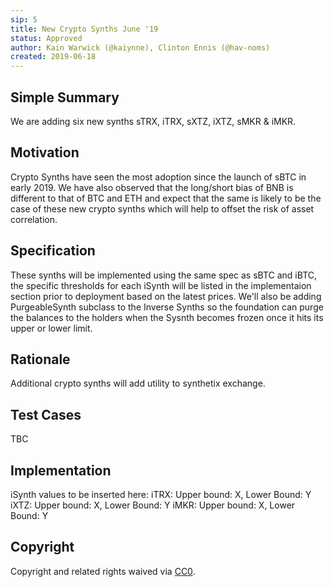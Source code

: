 ```yaml
---
sip: 5
title: New Crypto Synths June '19
status: Approved
author: Kain Warwick (@kaiynne), Clinton Ennis (@hav-noms)
created: 2019-06-18
---
```


## Simple Summary
<!--"If you can't explain it simply, you don't understand it well enough." Provide a simplified and layman-accessible explanation of the SIP.-->
We are adding six new synths sTRX, iTRX, sXTZ, iXTZ, sMKR & iMKR.

## Motivation
<!--The motivation is critical for SIPs that want to change Synthetix. It should clearly explain why the existing protocol specification is inadequate to address the problem that the SIP solves. SIP submissions without sufficient motivation may be rejected outright.-->
Crypto Synths have seen the most adoption since the launch of sBTC in early 2019. We have also observed that the long/short bias of BNB is different to that of BTC and ETH and expect that the same is likely to be the case of these new crypto synths which will help to offset the risk of asset correlation.

## Specification
<!--The technical specification should describe the syntax and semantics of any new feature.-->
These synths will be implemented using the same spec as sBTC and iBTC, the specific thresholds for each iSynth will be listed in the implementaion section prior to deployment based on the latest prices.
We'll also be adding PurgeableSynth subclass to the Inverse Synths so the foundation can purge the balances to the holders when the Sysnth becomes frozen once it hits its upper or lower limit.

## Rationale
<!--The rationale fleshes out the specification by describing what motivated the design and why particular design decisions were made. It should describe alternate designs that were considered and related work, e.g. how the feature is supported in other languages. The rationale may also provide evidence of consensus within the community, and should discuss important objections or concerns raised during discussion.-->
Additional crypto synths will add utility to synthetix exchange.

## Test Cases
<!--Test cases for an implementation are mandatory for SIPs but can be included with the implementation..-->
TBC

## Implementation
<!--The implementations must be completed before any SIP is given status "Implemented", but it need not be completed before the SIP is "Approved". While there is merit to the approach of reaching consensus on the specification and rationale before writing code, the principle of "rough consensus and running code" is still useful when it comes to resolving many discussions of API details.-->
iSynth values to be inserted here:
iTRX: Upper bound: X, Lower Bound: Y
iXTZ: Upper bound: X, Lower Bound: Y
iMKR: Upper bound: X, Lower Bound: Y

## Copyright
Copyright and related rights waived via [CC0](https://creativecommons.org/publicdomain/zero/1.0/).
